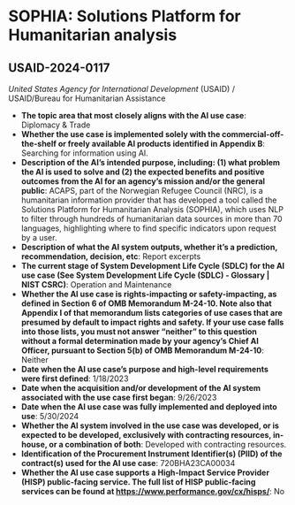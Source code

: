 # SOPHIA: Solutions Platform for Humanitarian analysis
## USAID-2024-0117
_United States Agency for International Development_ (USAID) / USAID/Bureau for Humanitarian Assistance


+ **The topic area that most closely aligns with the AI use case**: Diplomacy & Trade
+ **Whether the use case is implemented solely with the commercial-off-the-shelf or freely available AI products identified in Appendix B**: Searching for information using AI.
+ **Description of the AI’s intended purpose, including: (1) what problem the AI is used to solve and (2) the expected benefits and positive outcomes from the AI for an agency’s mission and/or the general public**: ACAPS, part of the Norwegian Refugee Council (NRC), is a humanitarian information provider that has developed a tool called the Solutions Platform for Humanitarian Analysis (SOPHIA), which uses NLP to filter through hundreds of humanitarian data sources in more than 70 languages, highlighting where to find specific indicators upon request by a user.
+ **Description of what the AI system outputs, whether it’s a prediction, recommendation, decision, etc**: Report excerpts
+ **The current stage of System Development Life Cycle (SDLC) for the AI use case (See System Development Life Cycle (SDLC) - Glossary | NIST CSRC)**: Operation and Maintenance
+ **Whether the AI use case is rights-impacting or safety-impacting, as defined in Section 6 of OMB Memorandum M-24-10. Note also that Appendix I of that memorandum lists categories of use cases that are presumed by default to impact rights and safety. If your use case falls into those lists, you must not answer “neither” to this question without a formal determination made by your agency’s Chief AI Officer, pursuant to Section 5(b) of OMB Memorandum M-24-10**: Neither
+ **Date when the AI use case’s purpose and high-level requirements were first defined**: 1/18/2023
+ **Date when the acquisition and/or development of the AI system associated with the use case first began**: 9/26/2023
+ **Date when the AI use case was fully implemented and deployed into use**: 5/30/2024
+ **Whether the AI system involved in the use case was developed, or is expected to be developed, exclusively with contracting resources, in-house, or a combination of both**: Developed with contracting resources.
+ **Identification of the Procurement Instrument Identifier(s) (PIID) of the contract(s) used for the AI use case**: 720BHA23CA00034
+ **Whether the AI use case supports a High-Impact Service Provider (HISP) public-facing service. The full list of HISP public-facing services can be found at https://www.performance.gov/cx/hisps/**: No
